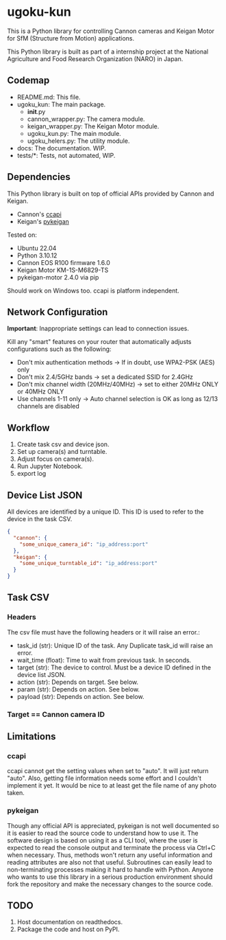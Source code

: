 # ugoku-kun

This is a Python library for controlling Cannon cameras and Keigan Motor for SfM (Structure from Motion) applications.

This Python library is built as part of a internship project at the National Agriculture and Food Research Organization (NARO) in Japan.

## Codemap

- README.md: This file.
- ugoku_kun: The main package.
  - __init__.py
  - cannon_wrapper.py: The camera module.
  - keigan_wrapper.py: The Keigan Motor module.
  - ugoku_kun.py: The main module.
  - ugoku_helers.py: The utility module.
- docs: The documentation. WIP.
- tests/*: Tests, not automated, WIP.

## Dependencies

This Python library is built on top of official APIs provided by Cannon and Keigan.

- Cannon's [ccapi](https://asia.canon/en/campaign/developerresources/sdk#digital-camera)
- Keigan's [pykeigan](https://github.com/keigan-motor/pykeigan_motor)

Tested on:

- Ubuntu 22.04
- Python 3.10.12
- Cannon EOS R100 firmware 1.6.0
- Keigan Motor KM-1S-M6829-TS
- pykeigan-motor 2.4.0 via pip

Should work on Windows too. ccapi is platform independent.

## Network Configuration

**Important**: Inappropriate settings can lead to connection issues.

Kill any "smart" features on your router that automatically adjusts configurations such as the following:

- Don't mix authentication methods -> If in doubt, use WPA2-PSK (AES) only
- Don't mix 2.4/5GHz bands -> set a dedicated SSID for 2.4GHz
- Don't mix channel width (20MHz/40MHz) -> set to either 20MHz ONLY or 40MHz ONLY
- Use channels 1-11 only -> Auto channel selection is OK as long as 12/13 channels are disabled

## Workflow

1. Create task csv and device json.
2. Set up camera(s) and turntable.
3. Adjust focus on camera(s).
4. Run Jupyter Notebook.
5. export log

## Device List JSON

All devices are identified by a unique ID. This ID is used to refer to the device in the task CSV.

```json
{
  "cannon": {
    "some_unique_camera_id": "ip_address:port"
  },
  "keigan": {
    "some_unique_turntable_id": "ip_address:port"
  }
}
```

## Task CSV

### Headers

The csv file must have the following headers or it will raise an error.:

- task_id (str): Unique ID of the task. Any Duplicate task_id will raise an error.
- wait_time (float): Time to wait from previous task. In seconds.
- target (str): The device to control. Must be a device ID defined in the device list JSON.
- action (str): Depends on target. See below.
- param (str): Depends on action. See below.
- payload (str): Depends on action. See below.

### Target == Cannon camera ID





## Limitations

### ccapi

ccapi cannot get the setting values when set to "auto". It will just return "auto".
Also, getting file information needs some effort and I couldn't implement it yet.
It would be nice to at least get the file name of any photo taken.

### pykeigan

Though any official API is appreciated, pykeigan is not well documented so it is easier to read the source code to understand how to use it.
The software design is based on using it as a CLI tool, where the user is expected to read the console output and terminate the process via Ctrl+C when necessary.
Thus, methods won't return any useful information and reading attributes are also not that useful.
Subroutines can easily lead to non-terminating processes making it hard to handle with Python.
Anyone who wants to use this library in a serious production environment should fork the repository and make the necessary changes to the source code.

## TODO

1. Host documentation on readthedocs.
2. Package the code and host on PyPI.
